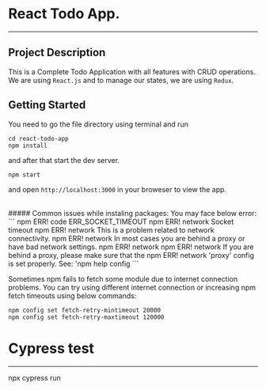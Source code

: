 # React Todo App.
---
## Project Description

This is a Complete Todo Application with all features with CRUD operations. We are using `React.js` and to manage our states, we are using `Redux`. 
## Getting Started

You need to go the file directory using terminal and run

```shell
cd react-todo-app
npm install
```

and after that start the dev server.

```shell
npm start
```
and open `http://localhost:3000` in your broweser to view the app.

<br>
##### Common issues while instaling packages:
You may face below error:
```
npm ERR! code ERR_SOCKET_TIMEOUT
npm ERR! network Socket timeout
npm ERR! network This is a problem related to network connectivity.
npm ERR! network In most cases you are behind a proxy or have bad network settings.
npm ERR! network
npm ERR! network If you are behind a proxy, please make sure that the
npm ERR! network 'proxy' config is set properly.  See: 'npm help config
```

Sometimes npm fails to fetch some module due to internet connection problems. You can try using different internet connection or increasing npm fetch timeouts using below commands:
```
npm config set fetch-retry-mintimeout 20000
npm config set fetch-retry-maxtimeout 120000
```


# Cypress test
---
npx cypress run